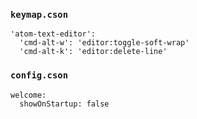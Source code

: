 ### `keymap.cson`

```
'atom-text-editor':
  'cmd-alt-w': 'editor:toggle-soft-wrap'
  'cmd-alt-k': 'editor:delete-line'
```


### `config.cson`

```
welcome:
  showOnStartup: false
```
